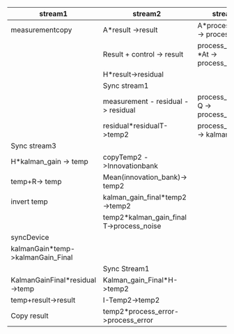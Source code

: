 |stream1|stream2|stream3|
|-----------------------------------|-----------------------------------------|------------------------------------|
|   measurementcopy                 | A\*result ->result                      | A\*process_error -> process_error  |
|                                   | Result + control -> result              | process_error \*At -> process_error|
|                                   | H*result->residual                      |                                    |
|                                   | Sync stream1                            |                                    |
|                                   | measurement - residual -> residual      | process_error + Q -> process_error |
|                                   | residual\*residualT->temp2              | process_error\*Ht -> kalman_gain   |
| Sync stream3                      |                                         |                                    |
| H\*kalman_gain -> temp            | copyTemp2 ->Innovationbank              |                                    |
| temp+R-> temp                     | Mean(innovation_bank)-> temp2           |                                    |
| invert temp                       | kalman_gain_final*temp2->temp2          |                                    |
|                                   | temp2*kalman_gain_finalT->process_noise |                                    |
| syncDevice                        |                                         |                                    |
| kalmanGain*temp->kalmanGain_Final |                                         |                                    |
|                                   | Sync Stream1                            |                                    |
| KalmanGainFinal*residual->temp    | Kalman_gain_Final\*H->temp2             |                                    |
| temp+result->result               | I-Temp2->temp2                          |                                    |
| Copy result                       | temp2*process_error->process_error      |                                    |


